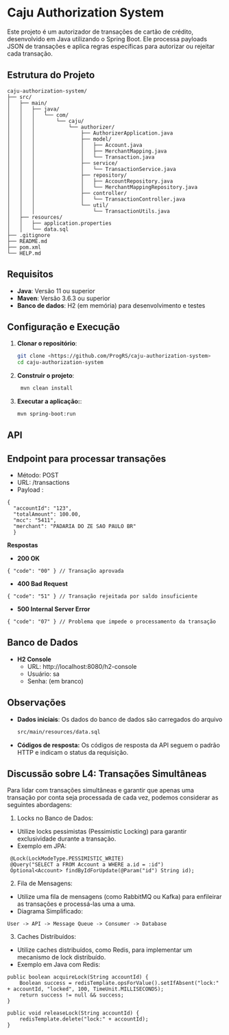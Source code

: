 # Caju Authorization System

Este projeto é um autorizador de transações de cartão de crédito, desenvolvido em Java utilizando o Spring Boot. Ele processa payloads JSON de transações e aplica regras específicas para autorizar ou rejeitar cada transação.

## Estrutura do Projeto

```plaintext
caju-authorization-system/
├── src/
│   ├── main/
│   │   ├── java/
│   │   │   └── com/
│   │   │       └── caju/
│   │   │           └── authorizer/
│   │   │               ├── AuthorizerApplication.java
│   │   │               ├── model/
│   │   │               │   ├── Account.java
│   │   │               │   ├── MerchantMapping.java
│   │   │               │   └── Transaction.java
│   │   │               ├── service/
│   │   │               │   └── TransactionService.java
│   │   │               ├── repository/
│   │   │               │   ├── AccountRepository.java
│   │   │               │   └── MerchantMappingRepository.java
│   │   │               ├── controller/
│   │   │               │   └── TransactionController.java
│   │   │               └── util/
│   │   │                   └── TransactionUtils.java
│   ├── resources/
│   │   ├── application.properties
│   │   └── data.sql
├── .gitignore
├── README.md
├── pom.xml
└── HELP.md

````
## Requisitos
- **Java**: Versão 11 ou superior
- **Maven**: Versão 3.6.3 ou superior
- **Banco de dados**: H2 (em memória) para desenvolvimento e testes

## Configuração e Execução

1. **Clonar o repositório**:

   ```bash
   git clone <https://github.com/ProgRS/caju-authorization-system>
   cd caju-authorization-system
   ```
2. **Construir o projeto**:   

   ```bash
    mvn clean install
   ````

2. **Executar a aplicação:**:

   ```bash
   mvn spring-boot:run
   ````
## API
## Endpoint para processar transações
- Método: POST 
- URL: /transactions
- Payload : 
```
{
  "accountId": "123",
  "totalAmount": 100.00,
  "mcc": "5411",
  "merchant": "PADARIA DO ZE SAO PAULO BR"
  }
````

**Respostas**
- **200 OK**
```
{ "code": "00" } // Transação aprovada
```

- **400 Bad Request**
```
{ "code": "51" } // Transação rejeitada por saldo insuficiente
```

- **500  Internal Server Error**
```
{ "code": "07" } // Problema que impede o processamento da transação

```

## Banco de Dados

- **H2 Console**
  - URL: http://localhost:8080/h2-console
  - Usuário: sa
  - Senha: (em branco)
## Observações
 
- **Dados iniciais**:   Os dados do banco de dados são carregados do arquivo
    ```bash   
  src/main/resources/data.sql
  ````
-  **Códigos de resposta:**   Os códigos de resposta da API seguem o padrão HTTP e indicam o status da requisição.

## Discussão sobre L4: Transações Simultâneas

Para lidar com transações simultâneas e garantir que apenas uma transação por conta seja processada de cada vez, podemos considerar as seguintes abordagens:

1. Locks no Banco de Dados:
 - Utilize locks pessimistas (Pessimistic Locking) para garantir exclusividade durante a transação.
 - Exemplo em JPA:
  ```
   @Lock(LockModeType.PESSIMISTIC_WRITE)
   @Query("SELECT a FROM Account a WHERE a.id = :id")
   Optional<Account> findByIdForUpdate(@Param("id") String id);

```

2. Fila de Mensagens:
 - Utilize uma fila de mensagens (como RabbitMQ ou Kafka) para enfileirar as transações e processá-las uma a uma.
 - Diagrama Simplificado:
```
User -> API -> Message Queue -> Consumer -> Database
```
3. Caches Distribuídos:
  - Utilize caches distribuídos, como Redis, para implementar um mecanismo de lock distribuído.
  - Exemplo em Java com Redis:
```
public boolean acquireLock(String accountId) {
    Boolean success = redisTemplate.opsForValue().setIfAbsent("lock:" + accountId, "locked", 100, TimeUnit.MILLISECONDS);
    return success != null && success;
}

public void releaseLock(String accountId) {
    redisTemplate.delete("lock:" + accountId);
}

```